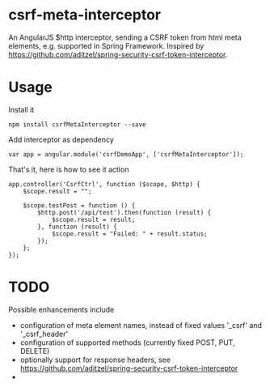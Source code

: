# csrf-meta-interceptor
An AngularJS $http interceptor, sending a CSRF token from html meta elements, e.g. supported in Spring Framework.
Inspired by https://github.com/aditzel/spring-security-csrf-token-interceptor.

# Usage

Install it
```
npm install csrfMetaInterceptor --save
```

Add interceptor as dependency
```
var app = angular.module('csrfDemoApp', ['csrfMetaInterceptor']);
```

That's it, here is how to see it action
```
app.controller('CsrfCtrl', function ($scope, $http) {
	$scope.result = "";

	$scope.testPost = function () {
		$http.post('/api/test').then(function (result) {
			$scope.result = result;
		}, function (result) {
			$scope.result = "Failed: " + result.status;
		});
	};
});
```

# TODO

Possible enhancements include
- configuration of meta element names, instead of fixed values '_csrf' and '_csrf_header'
- configuration of supported methods (currently fixed POST, PUT, DELETE)
- optionally support for response headers, see https://github.com/aditzel/spring-security-csrf-token-interceptor
-
